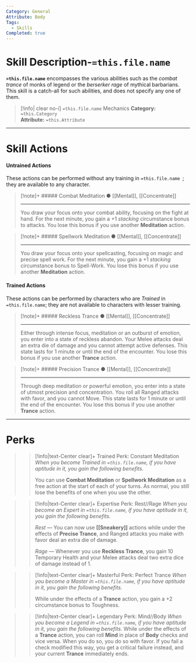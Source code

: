 ```yaml
---
Category: General
Attribute: Body
Tags:
  - Skills
Completed: true
---
```

# Skill Description-`=this.file.name`
**`=this.file.name`** encompasses the various abilities such as the *combat trance* of monks of legend or the *berserker rage* of mythical barbarians. This skill is a catch-all for such abilities, and does not specify any one of them. 

>[!info| clear no-i] `=this.file.name` Mechanics
>**Category:** `=this.Category`   
>**Attribute:** `=this.Attribute`
---
# Skill Actions
#### Untrained Actions
These actions can be performed without any training in `=this.file.name `; they are available to any character. 
> [!note]+ ##### Combat Meditation ●
> [[Mental]], [[Concentrate]]
> - - -
> You draw your focus onto your combat ability, focusing on the fight at hand. For the next minute, you gain a +1 *stacking* circumstance bonus to attacks. You lose this bonus if you use another **Meditation** action. 

> [!note]+ ##### Spellwork Meditation ●
> [[Mental]], [[Concentrate]]
> - - -
> You draw your focus onto your spellcasting, focusing on magic and precise spell work. For the next minute, you gain a +1 *stacking* circumstance bonus to Spell-Work. You lose this bonus if you use another **Meditation** action. 
#### Trained Actions
These actions can be performed by characters who are *Trained* in `=this.file.name`; they are not available to characters with lesser training.
> [!note]+ ##### Reckless Trance ●
> [[Mental]], [[Concentrate]]
> - - -
> Either through intense focus, meditation or an outburst of emotion, you enter into a state of reckless abandon. Your Melee attacks deal an extra die of damage and you cannot attempt active defenses. This state lasts for 1 minute or until the end of the encounter. You lose this bonus if you use another **Trance** action. 

> [!note]+ ##### Precision Trance ●
> [[Mental]], [[Concentrate]]
> - - -
> Through deep meditation or powerful emotion, you enter into a state of utmost precision and concentration. You roll all Ranged attacks with favor, and you cannot Move. This state lasts for 1 minute or until the end of the encounter. You lose this bonus if you use another **Trance** action. 

- - -
# Perks
>> [!info|text-Center clear]+ Trained Perk: Constant Meditation
>> *When you become Trained in `=this.file.name`, if you have aptitude in it, you gain the following benefits.*
>> 
>> You can use **Combat Meditation** or **Spellwork Meditation** as a free action at the start of each of your turns. As normal, you still lose the benefits of one when you use the other.

>> [!info|text-Center clear]+ Expertise Perk: Rest//Rage
>> *When you become an Expert in `=this.file.name`, if you have aptitude in it, you gain the following benefits.*
>> 
>> *Rest* —  You can now use **[[Sneakery]]** actions while under the effects of **Precise Trance**, and Ranged attacks you make with favor deal an extra die of damage.
>> 
>> *Rage* — Whenever you use **Reckless Trance**, you gain 10 Temporary Health and your Melee attacks deal two extra dice of damage instead of 1.

>> [!info|text-Center clear]+ Masterful Perk: Perfect Trance
>> *When you become a Master in `=this.file.name`, if you have aptitude in it, you gain the following benefits.*
>> 
>> While under the effects of a **Trance** action, you gain a +2 circumstance bonus to Toughness. 

>> [!info|text-Center clear]+ Legendary Perk: Mind//Body
>> *When you become a Legend in `=this.file.name`, if you have aptitude in it, you gain the following benefits.*
>> While under the effects of a **Trance** action, you can roll **Mind** in place of **Body** checks and vice versa. When you do so, you do so with favor. If you fail a check modified this way, you get a critical failure instead, and your current **Trance** immediately ends. 